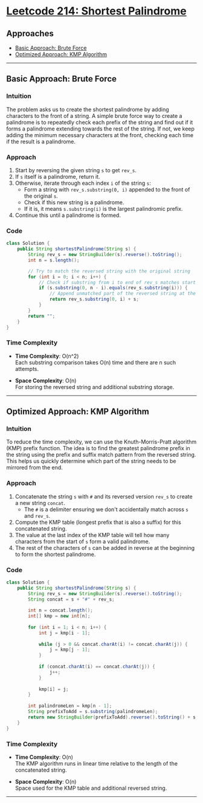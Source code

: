 # [Leetcode 214: Shortest Palindrome](https://leetcode.com/problems/shortest-palindrome/)

## Approaches

- [Basic Approach: Brute Force](#basic-approach-brute-force)
- [Optimized Approach: KMP Algorithm](#optimized-approach-kmp-algorithm)

---

## Basic Approach: Brute Force

### Intuition

The problem asks us to create the shortest palindrome by adding characters to the front of a string. A simple brute force way to create a palindrome is to repeatedly check each prefix of the string and find out if it forms a palindrome extending towards the rest of the string. If not, we keep adding the minimum necessary characters at the front, checking each time if the result is a palindrome.

### Approach

1. Start by reversing the given string `s` to get `rev_s`.
2. If `s` itself is a palindrome, return it.
3. Otherwise, iterate through each index `i` of the string `s`:
   - Form a string with `rev_s.substring(0, i)` appended to the front of the original `s`.
   - Check if this new string is a palindrome.
   - If it is, it means `s.substring(i)` is the largest palindromic prefix.
4. Continue this until a palindrome is formed.

### Code

```java
class Solution {
    public String shortestPalindrome(String s) {
        String rev_s = new StringBuilder(s).reverse().toString();
        int n = s.length();

        // Try to match the reversed string with the original string
        for (int i = 0; i < n; i++) {
            // Check if substring from i to end of rev_s matches start of s
            if (s.substring(0, n - i).equals(rev_s.substring(i))) {
                // Append unmatched part of the reversed string at the front
                return rev_s.substring(0, i) + s;
            }
        }
        return "";
    }
}
```

### Time Complexity

- **Time Complexity**: O(n^2)   
  Each substring comparison takes O(n) time and there are n such attempts.

- **Space Complexity**: O(n)   
  For storing the reversed string and additional substring storage.

---

## Optimized Approach: KMP Algorithm

### Intuition

To reduce the time complexity, we can use the Knuth-Morris-Pratt algorithm (KMP) prefix function. The idea is to find the greatest palindrome prefix in the string using the prefix and suffix match pattern from the reversed string. This helps us quickly determine which part of the string needs to be mirrored from the end.

### Approach

1. Concatenate the string `s` with `#` and its reversed version `rev_s` to create a new string `concat`.
   - The `#` is a delimiter ensuring we don't accidentally match across `s` and `rev_s`.
2. Compute the KMP table (longest prefix that is also a suffix) for this concatenated string.
3. The value at the last index of the KMP table will tell how many characters from the start of `s` form a valid palindrome.
4. The rest of the characters of `s` can be added in reverse at the beginning to form the shortest palindrome.

### Code

```java
class Solution {
    public String shortestPalindrome(String s) {
        String rev_s = new StringBuilder(s).reverse().toString();
        String concat = s + "#" + rev_s;
        
        int n = concat.length();
        int[] kmp = new int[n];
        
        for (int i = 1; i < n; i++) {
            int j = kmp[i - 1];
            
            while (j > 0 && concat.charAt(i) != concat.charAt(j)) {
                j = kmp[j - 1];
            }
            
            if (concat.charAt(i) == concat.charAt(j)) {
                j++;
            }
            
            kmp[i] = j;
        }
        
        int palindromeLen = kmp[n - 1];
        String prefixToAdd = s.substring(palindromeLen);
        return new StringBuilder(prefixToAdd).reverse().toString() + s;
    }
}
```

### Time Complexity

- **Time Complexity**: O(n)  
  The KMP algorithm runs in linear time relative to the length of the concatenated string.

- **Space Complexity**: O(n)  
  Space used for the KMP table and additional reversed string.

---

